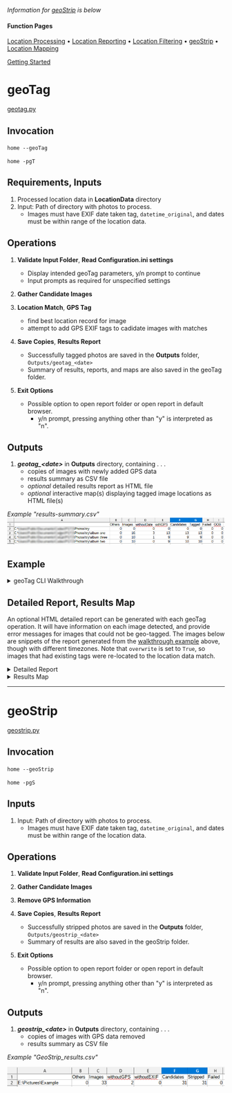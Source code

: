 *Information for [geoStrip](/docs/geoTag.md#geoStrip) is below*

#### Function Pages
[Location Processing](/docs/Location%20Processing.md)
• [Location Reporting](/docs/Location%20Reporting.md)
• [Location Filtering](/docs/Location%20Filtering.md)
• [geoStrip](/docs/geoTag.md#geoStrip)
• [Location Mapping](/docs/Mapping.md)

[Getting Started](/docs#getting-started)


# geoTag

[geotag.py](/src/GLU/geotag.py)

## Invocation

`home --geoTag`

`home -pgT`

## Requirements, Inputs

1.  Processed location data in **LocationData** directory
2.  Input: Path of directory with photos to process. 
	- Images must have EXIF date taken tag, `datetime_original`, and dates must be within range of the location data.
	
## Operations

1. **Validate Input Folder**, **Read Configuration.ini settings**
	- Display intended geoTag parameters, y/n prompt to continue
	- Input prompts as required for unspecified settings

2. **Gather Candidate Images**

3. **Location Match**, **GPS Tag**
	- find best location record for image
	- attempt to add GPS EXIF tags to cadidate images with matches
	
4. **Save Copies**, **Results Report**
	- Successfully tagged photos are saved in the **Outputs** folder, `Outputs/geotag_<date>`
	- Summary of results, reports, and maps are also saved in the geoTag folder.
	
5. **Exit Options**
	- Possible option to open report folder or open report in default browser.
		- y/n prompt, pressing anything other than "y" is interpreted as "n".

## Outputs

1. ***geotag_\<date\>*** in **Outputs** directory, containing . . .
	- copies of images with newly added GPS data
	- results summary as CSV file
	- *optional* detailed results report as HTML file
	- *optional* interactive map(s) displaying tagged image locations as HTML file(s)

*Example "results-summary.csv"*
![geoTag](/docs/images/geoTag_table.png)

## Example

<details>
  <summary>geoTag CLI Walkthrough</summary>
  
  ![geoTag](/docs/images/geoTag_tall.png)
</details>

## Detailed Report, Results Map

An optional HTML detailed report can be generated with each geoTag operation. It will have information on each image detected, and provide error messages for images that could not be geo-tagged. The images below are snippets of the report generated from the [walkthrough example](/docs/geoTag.md#example) above, though with different timezones. Note that `overwrite` is set to `True`, so images that had existing tags were re-located to the location data match.

<details>
  <summary>Detailed Report</summary>

**Summary table in detailed report**

![report0](/docs/images/geoTag_report_0.png)

**Folder Summary**

![report1](/docs/images/geoTag_report_1.png)

*Images with existing tags have a Map Link to directions*
  - **from:** existing tag 
  - **to:** location match

![report2](/docs/images/geoTag_report_2.png)

*Images without existing GPS info simply have a link to the matched location*

*Matches outside of the time and/or accuracy settings are marked with a red background*
</details>

<details>
  <summary>Results Map</summary>
	
**Results Map**

![report3](/docs/images/geoTag_report_3.png)

*Markers are placed at the location matches, lines are drawn from the previously tagged location, if applicable.*

![report4](/docs/images/geoTag_report_4.png)

*Image marker/line visibility can be toggled in the legend. Relevant information is provided when hovering on markers (location matches) or line origins (existing tags).*

</details>

---


# geoStrip

[geostrip.py](/src/GLU/geostrip.py)

## Invocation

`home --geoStrip`

`home -pgS`

## Inputs

1.  Input: Path of directory with photos to process. 
	- Images must have EXIF date taken tag, `datetime_original`, and dates must be within range of the location data.
	
## Operations

1. **Validate Input Folder**, **Read Configuration.ini settings**

2. **Gather Candidate Images**

3. **Remove GPS Information**
	
4. **Save Copies**, **Results Report**
	- Successfully stripped photos are saved in the **Outputs** folder, `Outputs/geostrip_<date>`
	- Summary of results are also saved in the geoStrip folder.
	
5. **Exit Options**
	- Possible option to open report folder or open report in default browser.
		- y/n prompt, pressing anything other than "y" is interpreted as "n".

## Outputs

1. ***geostrip_\<date\>*** in **Outputs** directory, containing . . .
	- copies of images with GPS data removed
	- results summary as CSV file

*Example "GeoStrip_results.csv"*

![geoStrip](/docs/images/geoStrip_table.png)
